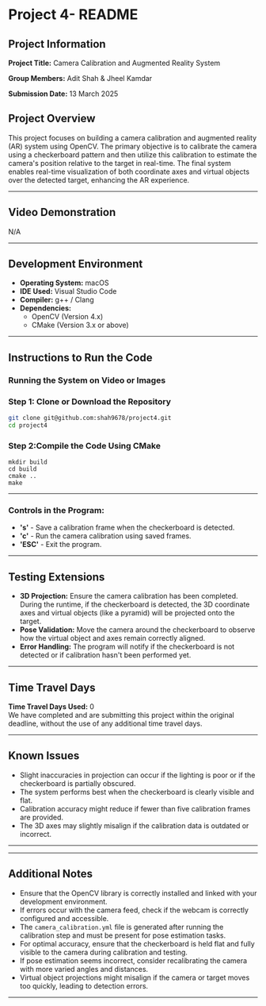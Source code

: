 # **Project 4- README**

## **Project Information**
**Project Title:** Camera Calibration and Augmented Reality System

**Group Members:** Adit Shah & Jheel Kamdar

**Submission Date:** 13 March 2025

## **Project Overview**
This project focuses on building a camera calibration and augmented reality (AR) system using OpenCV. The primary objective is to calibrate the camera using a checkerboard pattern and then utilize this calibration to estimate the camera's position relative to the target in real-time. The final system enables real-time visualization of both coordinate axes and virtual objects over the detected target, enhancing the AR experience.


---

## **Video Demonstration**
N/A

---

## **Development Environment**
- **Operating System:** macOS
- **IDE Used:** Visual Studio Code
- **Compiler:** g++ / Clang 
- **Dependencies:**  
  - OpenCV (Version 4.x)
  - CMake (Version 3.x or above)

---

## **Instructions to Run the Code**
### **Running the System on Video or Images**
### **Step 1: Clone or Download the Repository**  
```bash
git clone git@github.com:shah9678/project4.git
cd project4
```
### **Step 2:Compile the Code Using CMake**
   ```
   mkdir build
   cd build
   cmake ..
   make
```
---

### **Controls in the Program:**  
- **'s'** - Save a calibration frame when the checkerboard is detected.  
- **'c'** - Run the camera calibration using saved frames.  
- **'ESC'** - Exit the program.

---

## **Testing Extensions**
- **3D Projection:** Ensure the camera calibration has been completed. During the runtime, if the checkerboard is detected, the 3D coordinate axes and virtual objects (like a pyramid) will be projected onto the target.  
- **Pose Validation:** Move the camera around the checkerboard to observe how the virtual object and axes remain correctly aligned.  
- **Error Handling:** The program will notify if the checkerboard is not detected or if calibration hasn't been performed yet.

---

## **Time Travel Days**

**Time Travel Days Used:** 0  
We have completed and are submitting this project within the original deadline, without the use of any additional time travel days.

---

## **Known Issues**
- Slight inaccuracies in projection can occur if the lighting is poor or if the checkerboard is partially obscured.  
- The system performs best when the checkerboard is clearly visible and flat.  
- Calibration accuracy might reduce if fewer than five calibration frames are provided.  
- The 3D axes may slightly misalign if the calibration data is outdated or incorrect.

---

---

## **Additional Notes**
- Ensure that the OpenCV library is correctly installed and linked with your development environment.  
- If errors occur with the camera feed, check if the webcam is correctly configured and accessible.  
- The `camera_calibration.yml` file is generated after running the calibration step and must be present for pose estimation tasks.  
- For optimal accuracy, ensure that the checkerboard is held flat and fully visible to the camera during calibration and testing.  
- If pose estimation seems incorrect, consider recalibrating the camera with more varied angles and distances.  
- Virtual object projections might misalign if the camera or target moves too quickly, leading to detection errors.

---
